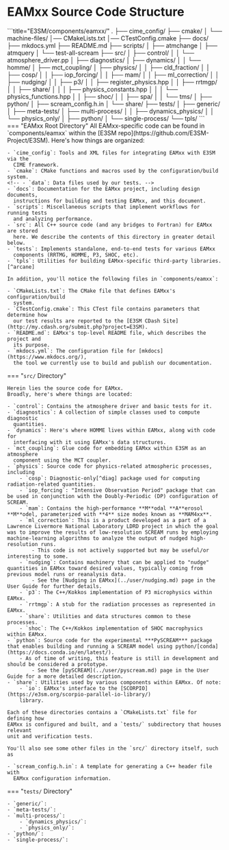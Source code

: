 # EAMxx Source Code Structure

<div class="grid" markdown>
<!-- === "Source Tree Diagram" -->
<!-- this comes from a nice little web app that turns a markdown bullet list into a file tree
(bullet list used to generate diagram is at the bottom of this file) -->
```title="E3SM/components/eamxx/"
.
├── cime_config/
├── cmake/
│   └── machine-files/
│── CMakeLists.txt
│── CTestConfig.cmake
├── docs/
├── mkdocs.yml
├── README.md
├── scripts/
│   ├── atmchange
│   ├── atmquery
│   └── test-all-scream
├── src/
│   ├── control/
│   │   └── atmosphere_driver.<x>pp
│   ├── diagnostics/
│   ├── dynamics/
│   │   └── homme/
│   ├── mct_coupling/
│   ├── physics/
│   │   ├── cld_fraction/
│   │   ├── cosp/
│   │   ├── iop_forcing/
│   │   ├── mam/
│   │   ├── ml_correction/
│   │   ├── nudging/
│   │   ├── p3/
│   │   ├── register_physics.hpp
│   │   ├── rrtmgp/
│   │   ├── share/
│   │   │   ├── physics_constants.hpp
│   │   │   └── physics_functions.hpp
│   │   ├── shoc/
│   │   ├── spa/
│   │   └── tms/
│   ├── python/
│   ├── scream_config.h.in
│   └── share/
├── tests/
│   ├── generic/
│   ├── meta-tests/
│   ├── multi-process/
│   │   ├── dynamics_physics/
│   │   └── physics_only/
│   ├── python/
│   └── single-process/
└── tpls/
```
<div class="grid" markdown>
=== "EAMxx Root Directory"
    All EAMxx-specific code can be found in `components/eamxx` within the
    [E3SM repo](https://github.com/E3SM-Project/E3SM).
    Here's how things are organized:
        
    - `cime_config`: Tools and XML files for integrating EAMxx with E3SM via the
      CIME framework.
    - `cmake`: CMake functions and macros used by the configuration/build system.
    <!-- - `data`: Data files used by our tests. -->
    - `docs`: Documentation for the EAMxx project, including design documents,
      instructions for building and testing EAMxx, and this document.
    - `scripts`: Miscellaneous scripts that implement workflows for running tests
      and analyzing performance.
    - `src`: All C++ source code (and any bridges to Fortran) for EAMxx are stored
      here. We describe the contents of this directory in greater detail below.
    - `tests`: Implements standalone, end-to-end tests for various EAMxx
      components (RRTMG, HOMME, P3, SHOC, etc).
    - `tpls`: Utilities for building EAMxx-specific third-party libraries.[^arcane]
    
    In addition, you'll notice the following files in `components/eamxx`:
    
    - `CMakeLists.txt`: The CMake file that defines EAMxx's configuration/build
      system.
    - `CTestConfig.cmake`: This CTest file contains parameters that determine how
      our test results are reported to the [E3SM CDash Site](http://my.cdash.org/submit.php?project=E3SM).
    - `README.md`: EAMxx's top-level README file, which describes the project and
      its purpose.
    - `mkdocs.yml`: The configuration file for [mkdocs](https://www.mkdocs.org/),
      the tool we currently use to build and publish our documentation.

=== "`src/` Directory"

    Herein lies the source code for EAMxx.
    Broadly, here's where things are located:
    
    - `control`: Contains the atmosphere driver and basic tests for it.
    - `diagnostics`: A collection of simple classes used to compute diagnostic
      quantities.
    - `dynamics`: Here's where HOMME lives within EAMxx, along with code for
      interfacing with it using EAMxx's data structures.
    - `mct_coupling`: Glue code for embedding EAMxx within E3SM as an atmosphere
      component using the MCT coupler.
    - `physics`: Source code for physics-related atmospheric processes, including
        - `cosp`: Diagnostic-only[^diag] package used for computing radiation-related quantities.
        - `iop_forcing`: "Intensive Observation Period" package that can be used in conjunction with the Doubly-Periodic (DP) configuration of SCREAM.
        - `mam`: Contains the high-performance **M**odal **A**erosol **M**odel, parameterized with **4** size modes known as **MAM4xx**.
        - `ml_correction`: This is a product developed as a part of a Lawrence Livermore National Laboratory LDRD project in which the goal was to improve the results of low-resolution SCREAM runs by employing machine-learning algorithms to analyze the output of nudged high-resolution runs.
            - This code is not actively supported but may be useful/or interesting to some.
        - `nudging`: Contains machinery that can be applied to "nudge" quantities in EAMxx toward desired values, typically coming from previous model runs or reanalysis data.
            - See the [Nudging in EAMxx](../user/nudging.md) page in the User Guide for further details.
        - `p3`: The C++/Kokkos implementation of P3 microphysics within EAMxx.
        - `rrtmgp`: A stub for the radiation processes as represented in EAMxx.
        - `share`: Utilities and data structures common to these processes.
        - `shoc`: The C++/Kokkos implementation of SHOC macrophysics within EAMxx.
    - `python`: Source code for the experimental ***PySCREAM*** package that enables building and running a SCREAM model using python/[conda](https://docs.conda.io/en/latest/).
        - As of time of writing, this feature is still in development and should be considered a prototype.
            - See the [pySCREAM](../user/pyscream.md) page in the User Guide for a more detailed description.
    - `share`: Utilities used by various components within EAMxx. Of note:
        - `io`: EAMxx's interface to the [SCORPIO](https://e3sm.org/scorpio-parallel-io-library/)
        library.

    Each of these directories contains a `CMakeLists.txt` file for defining how
    EAMxx is configured and built, and a `tests/` subdirectory that houses relevant
    unit and verification tests.
    
    You'll also see some other files in the `src/` directory itself, such as
    
    - `scream_config.h.in`: A template for generating a C++ header file with
      EAMxx configuration information.

=== "`tests/` Directory"

    - `generic/`:
    - `meta-tests/`: 
    - `multi-process/`: 
        - `dynamics_physics/`: 
        - `physics_only/`: 
    - `python/`: 
    - `single-process/`: 
</div>
</div>

<!-- ======================================================================= -->

[^arcane]: *Here there be dragons...* These are some of the more arcane EAMxx features that even the bravest of developers may never lay eyes on.
[^diag]: ***Diagnostic:*** Refers to quantities or variables that are not inputs to any part of the model but capture useful descriptive data.

<!-- 
- cime_config/
- cmake/
  - machine-files/
- docs/
- mkdocs.yml
- README.md
- scripts/
  - atmchange
  - atmquery
  - test-all-scream
- src/
  - control/
    - atmosphere_driver.<x>pp
  - diagnostics/
  - dynamics/
    - homme/
  - mct_coupling
  - physics/
    - cld_fraction/
    - cosp/
    - iop_forcing/
    - mam/
    - ml_correction/
    - nudging/
    - p3/
    - register_physics.hpp
    - rrtmgp/
    - share/
      - physics_constants.hpp
      - physics_functions.hpp
    - shoc/
    - spa/
    - tms/
  - python/
  - scream_config.h.in
  - share/
- tests/
  - generic/
  - meta-tests/
  - multi-process/
    - dynamics_physics/
    - physics_only/
  - python/
  - single-process/
- tpls
 -->
